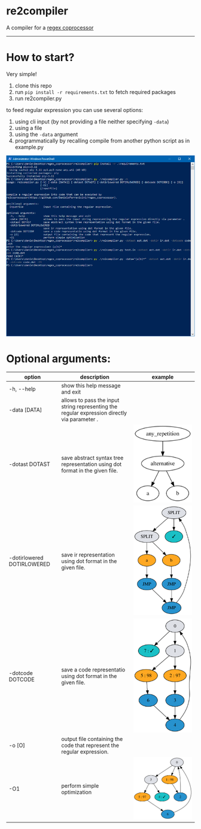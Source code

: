 # re2compiler
A compiler for a [regex coprocessor](https://github.com/DanieleParravicini/regex_coprocessor)

---------------------------------------
# How to start?
Very simple!

1. clone this repo
2. run `pip install -r requirements.txt` to fetch required packages
3. run re2compiler.py

  to feed regular expression you can use several options:
  1. using cli input (by not providing a file neither specifying `-data`)
  2. using a file
  3. using the `-data` argument
  4. programmatically by recalling compile from another python script as in example.py

  ![screen shot example](https://github.com/DanieleParravicini/re2compiler/blob/master/wiki/howto.PNG)
  
# Optional arguments:
  
| option                     | description                                                                                  | example
|----------------------------|----------------------------------------------------------------------------------------------|---------------------------------------------------------------------------------------------------------------|
| -h, --help                  | show this help message and exit                                                              |    
| -data [DATA]                | allows to pass the input string representing the regular expression directly via parameter . |
| -dotast DOTAST              | save abstract syntax tree representation using dot format in the given file.                 |![abstract syntax tree example](https://github.com/DanieleParravicini/re2compiler/blob/master/wiki/ast.dot.svg)
| -dotirlowered DOTIRLOWERED  | save ir representation using dot format in the given file.                                   |![ir](https://github.com/DanieleParravicini/re2compiler/blob/master/wiki/ir.dot.svg)
| -dotcode DOTCODE            | save a code representatio using dot format in the given file.                                |![code](https://github.com/DanieleParravicini/re2compiler/blob/master/wiki/code.dot.svg) 
| -o [O]                      | output file containing the code that represent the regular expression.                       |
| -O1                         | perform simple optimization                                                                  |![optimized code](https://github.com/DanieleParravicini/re2compiler/blob/master/wiki/code.dot.optimized.svg)
